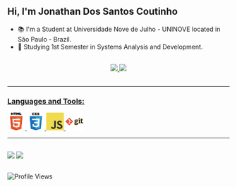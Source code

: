 ## Hi, I'm Jonathan Dos Santos Coutinho
- 📚 I'm a Student at Universidade Nove de Julho - UNINOVE located in São Paulo - Brazil.
- 📝 Studying 1st Semester in Systems Analysis and Development.

<br>
<div align="center">
  <a href="https://github.com/jonathandscutinho">
  <img height="180em" src="https://github-readme-stats.vercel.app/api?username=jonathandscoutinho&show_icons=true&theme=dark&include_all_commits=true&count_private=true"/>
  <img height="180em" src="https://github-readme-stats.vercel.app/api/top-langs/?username=jonathandscoutinho&layout=compact&langs_count=7&theme=dark"/>
</div>
<br>
  
<hr>
  
### Languages and Tools:
  
<code><img widht="30" height="40" src="https://raw.githubusercontent.com/github/explore/80688e429a7d4ef2fca1e82350fe8e3517d3494d/topics/html/html.png"></code>
<code><img widht="30" height="40" src="https://raw.githubusercontent.com/github/explore/80688e429a7d4ef2fca1e82350fe8e3517d3494d/topics/css/css.png"></code>
<code><img widht="30" height="40" src="https://raw.githubusercontent.com/github/explore/80688e429a7d4ef2fca1e82350fe8e3517d3494d/topics/javascript/javascript.png"></code>
<code><img widht="30" height="40" src="https://raw.githubusercontent.com/github/explore/80688e429a7d4ef2fca1e82350fe8e3517d3494d/topics/git/git.png"></code>
<hr>
  
  ##
  
 <div> 
  <a href = "mailto:jonathandscoutinho@gmail.com"><img src="https://img.shields.io/badge/-Gmail-%23333?style=for-the-badge&logo=gmail&logoColor=white" target="_blank"></a>
  <a href="https://www.linkedin.com/in/jonathan-coutinho-530b45193/" target="_blank"><img src="https://img.shields.io/badge/-LinkedIn-%230077B5?style=for-the-badge&logo=linkedin&logoColor=white" target="_blank"></a>  
  </div>
  
   ##

![Profile Views](https://komarev.com/ghpvc/?username=jonathandscoutinho)
